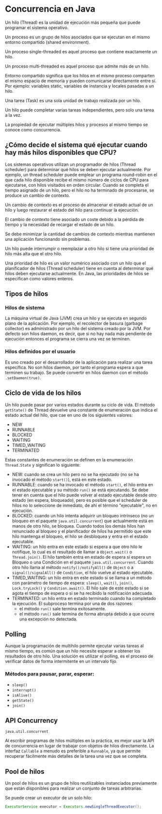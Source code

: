 # Concurrencia en Java

Un hilo (Thread) es la unidad de ejecución más pequeña que puede programar el sistema operativo.

Un proceso es un grupo de hilos asociados que se ejecutan en el mismo entorno compartido (shared environment).

Un proceso single-threaded es aquel proceso que contiene exactamente un hilo.

Un proceso multi-threaded es aquel proceso que admite más de un hilo.

Entorno compartido significa que los hilos en el mismo proceso comparten el mismo espacio de memoria y pueden comunicarse directamente entre sí. Por ejemplo: variables static, variables de instancia y locales pasadas a un hilo.

Una tarea (Task) es una sola unidad de trabajo realizada por un hilo.

Un hilo puede completar varias tareas independientes, pero solo una tarea a la vez.

La propiedad de ejecutar múltiples hilos y procesos al mismo tiempo se conoce como concurrencia.

## ¿Cómo decide el sistema qué ejecutar cuando hay más hilos disponibles que CPU?

Los sistemas operativos utilizan un programador de hilos (Thread scheduler) para determinar qué hilos se deben ejecutar actualmente. Por ejemplo, un thread scheduler puede emplear un programa round-robin en el que cada hilo disponible recibe el mismo número de ciclos de CPU para ejecutarse, con hilos visitados en orden circular. Cuando se completa el tiempo asignado de un hilo, pero el hilo no ha terminado de procesarse, se produce un cambio de contexto.

Un cambio de contexto es el proceso de almacenar el estado actual de un hilo y luego restaurar el estado del hilo para continuar la ejecución.

El cambio de contexto tiene asociado un coste debido a la pérdida de tiempo y la necesidad de recargar el estado de un hilo.

Se debe minimizar la cantidad de cambios de contexto mientras mantienen una aplicación funcionando sin problemas.

Un hilo puede interrumpir o reemplazar a otro hilo si tiene una prioridad de hilo más alta que el otro hilo.

Una prioridad de hilo es un valor numérico asociado con un hilo que el planificador de hilos (Thread scheduler) tiene en cuenta al determinar qué hilos deben ejecutarse actualmente. En Java, las prioridades de hilos se especifican como valores enteros.

## Tipos de hilos

### Hilos de sistema

La máquina virtual de Java (JVM) crea un hilo y se ejecuta en segundo plano de la aplicación. Por ejemplo, el recolector de basura (garbage collector) es administrado por un hilo del sistema creado por la JVM. Por defecto son hilos daemon, es decir, que si no hay nada más pendiente de ejecución entonces el programa se cierra una vez se terminen.

### Hilos definidos por el usuario

Es uno creado por el desarrollador de la aplicación para realizar una tarea específica. No son hilos daemon, por tanto el programa espera a que terminen su trabajo. Se puede convertir en hilos daemon con el método `.setDaemon(true)`.

## Ciclo de vida de los hilos

Un hilo puede pasar por varios estados durante su ciclo de vida. El método `getState()` de Thread devuelve una constante de enumeración que indica el estado actual del hilo, que cae en uno de los siguientes valores:

- NEW
- RUNNABLE
- BLOCKED
- WAITING
- TIMED_WAITING
- TERMINATED

Estas constantes de enumeración se definen en la enumeración `Thread.State` y significan lo siguiente:

- NEW: cuando se crea un hilo pero no se ha ejecutado (no se ha invocado el método `start()`), está en este estado.
- RUNNABLE: cuando se ha invocado el método `start()`, el hilo entra en el estado ejecutable y su método `run()` se está ejecutando. Se debe tener en cuenta que el hilo puede volver al estado ejecutable desde otro estado (en espera, bloqueado), pero es posible que el scheduler de hilos no lo seleccione de inmediato, de ahí el término "ejecutable", no en ejecución.
- BLOCKED: cuando un hilo intenta adquirir un bloqueo intrínseco (no un bloqueo en el paquete `java.util.concurrent`) que actualmente está en manos de otro hilo, se bloquea. Cuando todos los demás hilos han renunciado al bloqueo y el planificador de hilos ha permitido que este hilo mantenga el bloqueo, el hilo se desbloquea y entra en el estado ejecutable.
- WAITING: un hilo entra en este estado si espera a que otro hilo le notifique, lo cual es el resultado de llamar a `Object.wait()` o `Thread.join()`. El hilo también entra en estado de espera si espera un Bloqueo o una Condición en el paquete `java.util.concurrent`. Cuando otro hilo llama al método `notify()/notifyAll()` de `Object` o a `signal()/signalAll()` de `Condition`, el hilo vuelve al estado ejecutable.
- TIMED_WAITING: un hilo entra en este estado si se llama a un método con parámetro de tiempo de espera: `sleep()`, `wait()`, `join()`, `Lock.tryLock()` y `Condition.await()`. El hilo sale de este estado si se agota el tiempo de espera o si se ha recibido la notificación adecuada.
- TERMINATED: un hilo entra en estado terminado cuando ha completado la ejecución. El subproceso termina por una de dos razones:
  - el método `run()` sale termina exitosamente.
  - el método `run()` sale termina de forma abrupta debido a que ocurre una excepción no detectada.

## Polling

Aunque la programación de multihilo permite ejecutar varias tareas al mismo tiempo, es común que un hilo necesite esperar a obtener los resultados de otro hilo. Una solución es utilizar el polling, es el proceso de verificar datos de forma intermitente en un intervalo fijo.

### Métodos para pausar, parar, esperar:

- `sleep()`
- `interrupt()`
- `isAlive()`
- `getState()`
- `join()`

## API Concurrency

`java.util.concurrent`

Al escribir programas de hilos múltiples en la práctica, es mejor usar la API de concurrencia en lugar de trabajar con objetos de hilos directamente. La interfaz `Callable` a menudo es preferible a `Runnable`, ya que permite recuperar fácilmente más detalles de la tarea una vez que se completa.

## Pool de hilos

Un pool de hilos es un grupo de hilos reutilizables instanciados previamente que están disponibles para realizar un conjunto de tareas arbitrarias.

Se puede crear un executor de un solo hilo:

```java
ExecutorService executor = Executors.newSingleThreadExecutor();

